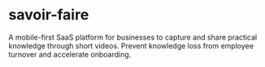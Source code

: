 # savoir-faire
A mobile-first SaaS platform for businesses to capture and share practical knowledge through short videos. Prevent knowledge loss from employee turnover and accelerate onboarding.

